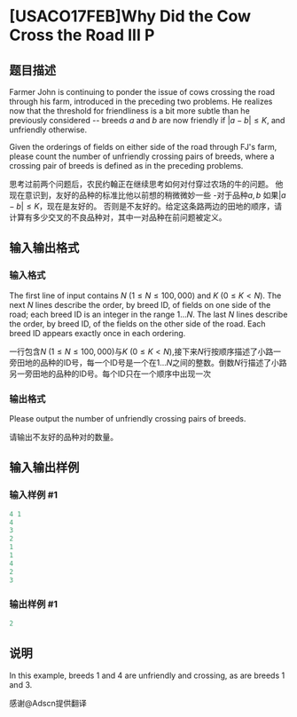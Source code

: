 # [USACO17FEB]Why Did the Cow Cross the Road III P

## 题目描述

Farmer John is continuing to ponder the issue of cows crossing the road through his farm, introduced in the preceding two problems. He realizes now that the threshold for friendliness is a bit more subtle than he previously considered -- breeds $a$ and $b$ are now friendly if $|a - b| \leq K$, and unfriendly otherwise.

Given the orderings of fields on either side of the road through FJ's farm, please count the number of unfriendly crossing pairs of breeds, where a crossing pair of breeds is defined as in the preceding problems.

思考过前两个问题后，农民约翰正在继续思考如何对付穿过农场的牛的问题。 他现在意识到，友好的品种的标准比他以前想的稍微微妙一些 -对于品种$a,b$ 如果$|a - b| \leq K$，现在是友好的。 否则是不友好的。给定这条路两边的田地的顺序，请计算有多少交叉的不良品种对，其中一对品种在前问题被定义。

## 输入输出格式

### 输入格式

The first line of input contains $N$ ($1 \leq N \leq 100,000$) and $K$ ($0 \leq K < N$). The next $N$ lines describe the order, by breed ID, of fields on one side of the road; each breed ID is an integer in the range $1 \ldots N$. The last $N$ lines describe the order, by breed ID, of the fields on the other side of the road. Each breed ID appears exactly once in each ordering.

一行包含$N$ ($1 \leq N \leq 100,000$)与$K$ ($0 \leq K < N$),接下来$N$行按顺序描述了小路一旁田地的品种的ID号，每一个ID号是一个在$1...N$之间的整数。倒数$N$行描述了小路另一旁田地的品种的ID号。每个ID只在一个顺序中出现一次

### 输出格式

Please output the number of unfriendly crossing pairs of breeds.

请输出不友好的品种对的数量。

## 输入输出样例

### 输入样例 #1

```cpp
4 1
4
3
2
1
1
4
2
3
```


### 输出样例 #1

```cpp
2
```


## 说明

In this example, breeds 1 and 4 are unfriendly and crossing, as are breeds 1 and 3.

感谢@Adscn提供翻译

